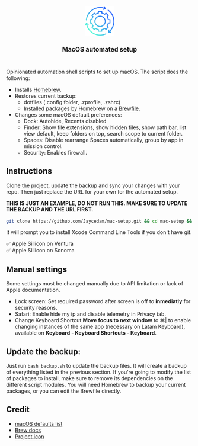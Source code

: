 <div align="center">
    <img src="images/logo.png" height="80" width="auto">
    <h1 style="font-size: larger">MacOS automated setup</h1>
    <!-- <p style="font-size: small">Opinionated automation scripts to set up macOS.</p> -->
    <br>
</div>

Opinionated automation shell scripts to set up macOS. The script does the following:

- Installs [Homebrew](https://brew.sh).
- Restores current backup:
  - dotfiles (.config folder, .zprofile, .zshrc)
  - Installed packages by Homebrew on a [Brewfile](backup/Brewfile).
- Changes some macOS default preferences:
  - Dock: Autohide, Recents disabled
  - Finder: Show file extensions, show hidden files, show path bar, list view default, keep folders on top, search scope to current folder.
  - Spaces: Disable rearrange Spaces automatically, group by app in mission control.
  - Security: Enables firewall.

## Instructions

Clone the project, update the backup and sync your changes with your repo. Then just replace the URL for your own for the automated setup. 

**THIS IS JUST AN EXAMPLE, DO NOT RUN THIS. MAKE SURE TO UPDATE THE BACKUP AND THE URL FIRST.**

```sh
git clone https://github.com/Jaycedam/mac-setup.git && cd mac-setup && bash main.sh
```

It will prompt you to install Xcode Command Line Tools if you don't have git.

:white_check_mark: Apple Sillicon on Ventura  
:white_check_mark: Apple Sillicon on Sonoma

## Manual settings

Some settings must be changed manually due to API limitation or lack of Apple documentation.

- Lock screen: Set required password after screen is off to **inmediatly** for security reasons.
- Safari: Enable hide my ip and disable telemetry in Privacy tab.
- Change Keyboard Shortcut **Move focus to next window** to ⌘| to enable changing instances of the same app (necessary on Latam Keyboard), available on **Keyboard - Keyboard Shortcuts - Keyboard**.

## Update the backup:

Just run `bash backup.sh` to update the backup files. It will create a backup of everything listed in the previous section. If you're going to modify the list of packages to install, make sure to remove its dependencies on the different script modules. You will need Homebrew to backup your current packages, or you can edit the Brewfile directly.

## Credit

- [macOS defaults list](https://macos-defaults.com/)
- [Brew docs](https://docs.brew.sh/Manpage)
- [Project icon](https://www.flaticon.com/free-icon/continuous_8916345)
